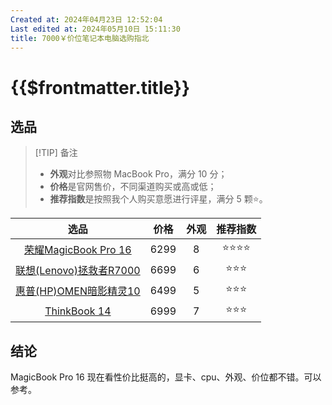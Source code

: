 ```yaml
---
Created at: 2024年04月23日 12:52:04
Last edited at: 2024年05月10日 15:11:30
title: 7000￥价位笔记本电脑选购指北
---
```

# {{$frontmatter.title}}
## 选品
> [!TIP] 备注
> - **外观**对比参照物 MacBook Pro，满分 10 分；
> - **价格**是官网售价，不同渠道购买或高或低；
> - **推荐指数**是按照我个人购买意愿进行评星，满分 5 颗⭐。

|                                                         选品                                                          |  价格  | 外观  | 推荐指数 |
| :-----------------------------------------------------------------------------------------------------------------: | :--: | :-: | :--: |
|             [荣耀MagicBook Pro 16](https://www.honor.com/cn/shop/product/10086047786144.html?cid=132368)              | 6299 |  8  | ⭐⭐⭐⭐ |
|                        [联想(Lenovo)拯救者R7000](https://item.lenovo.com.cn/product/1032483.html)                        | 6699 |  6  | ⭐⭐⭐  |
| [惠普(HP)OMEN暗影精灵10](https://www.hpstore.cn/hp-omen-gaming-laptop-16-wd0009tx-9x3r4pa.html?facetref=80cb7a040ccce00e) | 6499 |  5  | ⭐⭐⭐  |
|                            [ThinkBook 14](https://tk.lenovo.com.cn/product/1034883.html)                            | 6999 |  7  | ⭐⭐⭐  |
## 结论
MagicBook Pro 16 现在看性价比挺高的，显卡、cpu、外观、价位都不错。可以参考。